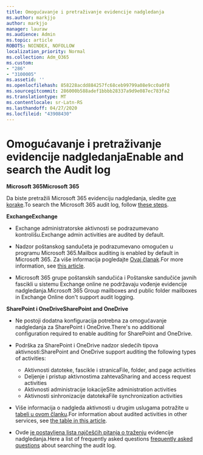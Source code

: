 ```yaml
---
title: Omogućavanje i pretraživanje evidencije nadgledanja
ms.author: markjjo
author: markjjo
manager: lauraw
ms.audience: Admin
ms.topic: article
ROBOTS: NOINDEX, NOFOLLOW
localization_priority: Normal
ms.collection: Adm_O365
ms.custom:
- "286"
- "3100005"
ms.assetid: ''
ms.openlocfilehash: 858228acdd884257fc68ceb99799a08e9cc0a0f8
ms.sourcegitcommit: 286000b588adef1bbbb28337a9d9e087ec783fa2
ms.translationtype: MT
ms.contentlocale: sr-Latn-RS
ms.lasthandoff: 04/27/2020
ms.locfileid: "43908430"
---
```

# <a name="enable-and-search-the-audit-log"></a><span data-ttu-id="8f148-102">Omogućavanje i pretraživanje evidencije nadgledanja</span><span class="sxs-lookup"><span data-stu-id="8f148-102">Enable and search the Audit log</span></span>

<span data-ttu-id="8f148-103">**Microsoft 365**</span><span class="sxs-lookup"><span data-stu-id="8f148-103">**Microsoft 365**</span></span>

<span data-ttu-id="8f148-104">Da biste pretražili Microsoft 365 evidenciju nadgledanja, sledite [ove korake](https://docs.microsoft.com/office365/securitycompliance/search-the-audit-log-in-security-and-compliance#search-the-audit-log).</span><span class="sxs-lookup"><span data-stu-id="8f148-104">To search the Microsoft 365 audit log, follow [these steps](https://docs.microsoft.com/office365/securitycompliance/search-the-audit-log-in-security-and-compliance#search-the-audit-log).</span></span>

<span data-ttu-id="8f148-105">**Exchange**</span><span class="sxs-lookup"><span data-stu-id="8f148-105">**Exchange**</span></span>

- <span data-ttu-id="8f148-106">Exchange administratorske aktivnosti se podrazumevano kontrolišu.</span><span class="sxs-lookup"><span data-stu-id="8f148-106">Exchange admin activities are audited by default.</span></span>

- <span data-ttu-id="8f148-107">Nadzor poštanskog sandučeta je podrazumevano omogućen u programu Microsoft 365.</span><span class="sxs-lookup"><span data-stu-id="8f148-107">Mailbox auditing is enabled by default in Microsoft 365.</span></span> <span data-ttu-id="8f148-108">Za više informacija pogledajte [Ovaj članak](https://docs.microsoft.com/office365/securitycompliance/enable-mailbox-auditing).</span><span class="sxs-lookup"><span data-stu-id="8f148-108">For more information, see  [this article](https://docs.microsoft.com/office365/securitycompliance/enable-mailbox-auditing).</span></span>

- <span data-ttu-id="8f148-109">Microsoft 365 grupe poštanskih sandučića i Poštanske sandučiće javnih fascikli u sistemu Exchange online ne podržavaju vođenje evidencije nadgledanja.</span><span class="sxs-lookup"><span data-stu-id="8f148-109">Microsoft 365 Group mailboxes and public folder mailboxes in Exchange Online don't support audit logging.</span></span>

<span data-ttu-id="8f148-110">**SharePoint i OneDrive**</span><span class="sxs-lookup"><span data-stu-id="8f148-110">**SharePoint and OneDrive**</span></span>

- <span data-ttu-id="8f148-111">Ne postoji dodatna konfiguracija potrebna za omogućavanje nadgledanja za SharePoint i OneDrive.</span><span class="sxs-lookup"><span data-stu-id="8f148-111">There's no additional configuration required to enable auditing for SharePoint and OneDrive.</span></span>

- <span data-ttu-id="8f148-112">Podrška za SharePoint i OneDrive nadzor sledećih tipova aktivnosti:</span><span class="sxs-lookup"><span data-stu-id="8f148-112">SharePoint and OneDrive support auditing the following types of activities:</span></span>

    - <span data-ttu-id="8f148-113">Aktivnosti datoteke, fascikle i stranica</span><span class="sxs-lookup"><span data-stu-id="8f148-113">File, folder, and page activities</span></span>
    - <span data-ttu-id="8f148-114">Deljenje i pristup aktivnostima zahteva</span><span class="sxs-lookup"><span data-stu-id="8f148-114">Sharing and access request activities</span></span>
    - <span data-ttu-id="8f148-115">Aktivnosti administracije lokacije</span><span class="sxs-lookup"><span data-stu-id="8f148-115">Site administration activities</span></span>
    - <span data-ttu-id="8f148-116">Aktivnosti sinhronizacije datoteka</span><span class="sxs-lookup"><span data-stu-id="8f148-116">File synchronization activities</span></span>

- <span data-ttu-id="8f148-117">Više informacija o nadgleda aktivnosti u drugim uslugama potražite u [tabeli u ovom članku](https://docs.microsoft.com/office365/securitycompliance/search-the-audit-log-in-security-and-compliance#audited-activities).</span><span class="sxs-lookup"><span data-stu-id="8f148-117">For information about audited activities in other services, see  [the table in this article](https://docs.microsoft.com/office365/securitycompliance/search-the-audit-log-in-security-and-compliance#audited-activities).</span></span>

- <span data-ttu-id="8f148-118">Ovde [je postavljena lista najčešćih pitanja o traženju](https://docs.microsoft.com/office365/securitycompliance/search-the-audit-log-in-security-and-compliance#frequently-asked-questions) evidencije nadgledanja.</span><span class="sxs-lookup"><span data-stu-id="8f148-118">Here a list of frequently asked questions [frequently asked questions](https://docs.microsoft.com/office365/securitycompliance/search-the-audit-log-in-security-and-compliance#frequently-asked-questions) about searching the audit log.</span></span>